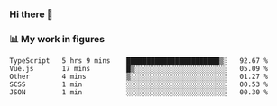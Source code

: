 ### Hi there 👋

### 📊 My work in figures

<!--START_SECTION:waka-->

```text
TypeScript   5 hrs 9 mins    ███████████████████████▒░   92.67 %
Vue.js       17 mins         █▒░░░░░░░░░░░░░░░░░░░░░░░   05.09 %
Other        4 mins          ▒░░░░░░░░░░░░░░░░░░░░░░░░   01.27 %
SCSS         1 min           ░░░░░░░░░░░░░░░░░░░░░░░░░   00.53 %
JSON         1 min           ░░░░░░░░░░░░░░░░░░░░░░░░░   00.30 %
```

<!--END_SECTION:waka-->
